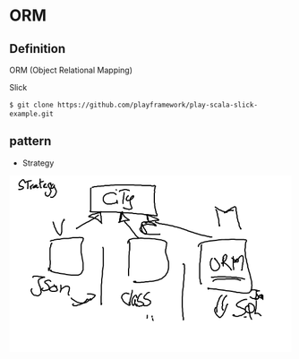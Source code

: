 # ORM 

## Definition

ORM (Object Relational Mapping)

Slick

```
$ git clone https://github.com/playframework/play-scala-slick-example.git
```

## pattern

* Strategy

![alt tag](Strategy.png)
